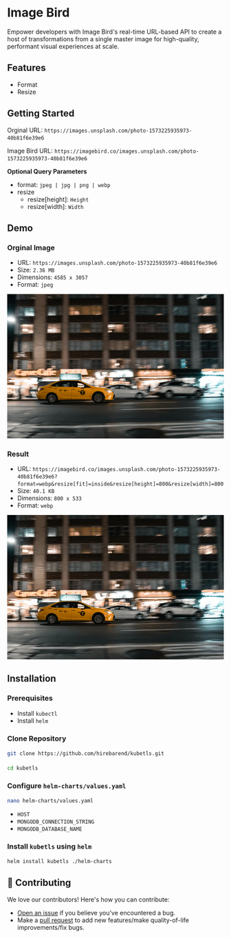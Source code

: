 # Image Bird

Empower developers with Image Bird's real-time URL-based API to create a host of transformations
from a single master image for high-quality, performant visual experiences at scale.

## Features

- Format
- Resize

## Getting Started

Orginal URL: `https://images.unsplash.com/photo-1573225935973-40b81f6e39e6`

Image Bird URL: `https://imagebird.co/images.unsplash.com/photo-1573225935973-40b81f6e39e6`

**Optional Query Parameters**

- format: `jpeg | jpg | png | webp`
- resize
    - resize\[height\]: `Height`
    - resize\[width\]: `Width`

## Demo

### Orginal Image

- URL: `https://images.unsplash.com/photo-1573225935973-40b81f6e39e6`
- Size: `2.36 MB`
- Dimensions: `4585 x 3057`
- Format: `jpeg`

![](/docs/images/photo-1573225935973-40b81f6e39e6.jpeg)

### Result

- URL: `https://imagebird.co/images.unsplash.com/photo-1573225935973-40b81f6e39e6?format=webp&resize[fit]=inside&resize[height]=800&resize[width]=800`
- Size: `40.1 KB`
- Dimensions: `800 x 533`
- Format: `webp`

![](/docs/images/photo-1573225935973-40b81f6e39e6.webp)

## Installation

### Prerequisites

* Install `kubectl`
* Install `helm`

### Clone Repository

```bash
git clone https://github.com/hirebarend/kubetls.git

cd kubetls
```

### Configure `helm-charts/values.yaml`

```bash
nano helm-charts/values.yaml
```

* `HOST` 
* `MONGODB_CONNECTION_STRING`
* `MONGODB_DATABASE_NAME`

### Install `kubetls` using `helm`

```bash
helm install kubetls ./helm-charts
```

## 🤝 Contributing

We love our contributors! Here's how you can contribute:

- [Open an issue](https://github.com/hirebarend/image-bird/issues) if you believe you've encountered a bug.
- Make a [pull request](https://github.com/hirebarend/image-bird/pull) to add new features/make quality-of-life improvements/fix bugs.
